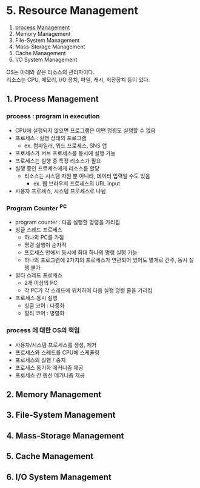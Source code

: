 # 5. Resource Management

1. [process Management](#1-process-management)
2. Memory Management
3. File-System Management
4. Mass-Storage Management
5. Cache Management
6. I/O System Management

OS는 아래와 같은 리소스의 관리자이다.  
리소스는 CPU, 메모리, I/O 장치, 파일, 캐시, 저장장치 등이 있다.

## 1. Process Management

### prcoess : program in execution

- CPU에 실행되지 않으면 프로그램은 어떤 명령도 실행할 수 없음
- 프로세스 : 실행 상태의 프로그램
    - ex. 컴파일러, 워드 프로세스, SNS 앱
- 프로세스가 서브 프로세스를 동시에 실행 가능
- 프로세스는 실행 중 특정 리소스가 필요
- 실행 중인 프로세스에게 리소스를 할당
    - 리소스는 시스템 자원 뿐 아니라, 데이터 입력일 수도 있음
        - ex. 웹 브라우저 프로세스의 URL input
- 사용자 프로세스, 시스템 프로세스로 나뉨

### Program Counter <sup>PC</sup>

- program counter : 다음 실행할 명령을 가리킴
- 싱글 스레드 프로세스
    - 하나의 PC를 가짐
    - 명령 실행이 순차적
    - 프로세스 안에서 동시에 최대 하나의 명령 실행 가능
    - 하나의 프로그램에 2가지의 프로세스가 연관되어 있어도 별개로 간주, 동시 실행 불가
- 멀티 스레드 프로세스
    - 2개 이상의 PC
    - 각 PC가 각 스레드에 위치하여 다음 실행 명령 줄을 가리킴
- 프로세스 동시 실행
    - 싱글 코어 : 다중화
    - 멀티 코어 : 병렬화

### process 에 대한 OS의 책임

- 사용자/시스템 프로세스를 생성, 제거
- 프로세스와 스레드를 CPU에 스케쥴링
- 프로세스의 실행 / 중지
- 프로세스 동기화 메커니즘 제공
- 프로세스 간 통신 메커니즘 제공

## 2. Memory Management


## 3. File-System Management

## 4. Mass-Storage Management

## 5. Cache Management

## 6. I/O System Management
